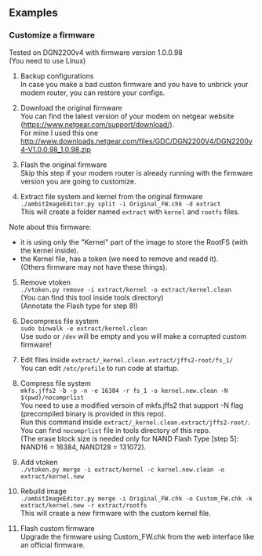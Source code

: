 ## Examples
### Customize a firmware

Tested on DGN2200v4 with firmware version 1.0.0.98  
(You need to use Linux)

1) Backup configurations  
In case you make a bad custon firmware and you have to unbrick your modem router, you can restore your configs.

2) Download the original firmware  
You can find the latest version of your modem on netgear website (https://www.netgear.com/support/download/).  
For mine I used this one http://www.downloads.netgear.com/files/GDC/DGN2200V4/DGN2200v4-V1.0.0.98_1.0.98.zip  

3) Flash the original firmware  
Skip this step if your modem router is already running with the firmware version you are going to customize.  

4) Extract file system and kernel from the original firmware  
`./ambitImageEditor.py split -i Original_FW.chk -d extract`  
This will create a folder named `extract` with `kernel` and `rootfs` files.  

Note about this firmware:
- it is using only the "Kernel" part of the image to store the RootFS (with the kernel inside).  
- the Kernel file, has a token (we need to remove and readd it).  
(Others firmware may not have these things).  

5) Remove vtoken  
`./vtoken.py remove -i extract/kernel -o extract/kernel.clean`  
(You can find this tool inside tools directory)  
(Annotate the Flash type for step 8!)  

6) Decompress file system  
`sudo binwalk -e extract/kernel.clean`  
Use sudo or `/dev` will be empty and you will make a corrupted custom firmware!  

7) Edit files inside `extract/_kernel.clean.extract/jffs2-root/fs_1/`  
You can edit `/etc/profile` to run code at startup.  

8) Compress file system  
`mkfs.jffs2 -b -p -n -e 16384 -r fs_1 -o kernel.new.clean -N $(pwd)/nocomprlist`  
You need to use a modified versoin of mkfs.jffs2 that support -N flag (precompiled binary is provided in this repo).  
Run this command inside `extract/_kernel.clean.extract/jffs2-root/`.  
You can find `nocomprlist` file in tools directory of this repo.  
(The erase block size is needed only for NAND Flash Type [step 5]: NAND16 = 16384, NAND128 = 131072).  

9) Add vtoken  
`./vtoken.py merge -i extract/kernel -c kernel.new.clean -o extract/kernel.new`  

10) Rebuild image  
`./ambitImageEditor.py merge -i Original_FW.chk -o Custom_FW.chk -k extract/kernel.new -r extract/rootfs`  
This will create a new firmware with the custom kernel file.  

11) Flash custom firmware  
Upgrade the firmware using Custom_FW.chk from the web interface like an official firmware.  
